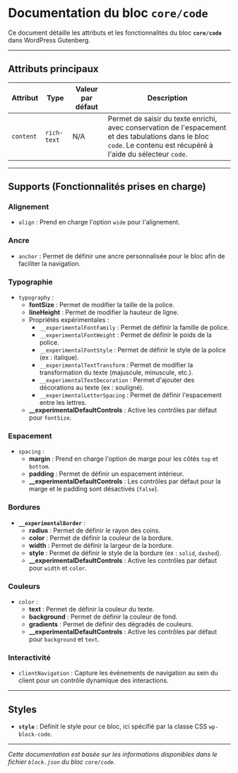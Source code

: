 # Documentation du bloc `core/code`

Ce document détaille les attributs et les fonctionnalités du bloc **`core/code`** dans WordPress Gutenberg.

---

## Attributs principaux

| **Attribut**        | **Type**   | **Valeur par défaut** | **Description**                                                               |
|---------------------|------------|-----------------------|-------------------------------------------------------------------------------|
| `content`           | `rich-text`| N/A                   | Permet de saisir du texte enrichi, avec conservation de l'espacement et des tabulations dans le bloc `code`. Le contenu est récupéré à l'aide du sélecteur `code`. |

---

## Supports (Fonctionnalités prises en charge)

### **Alignement**
- `align` : Prend en charge l'option `wide` pour l'alignement.

### **Ancre**
- `anchor` : Permet de définir une ancre personnalisée pour le bloc afin de faciliter la navigation.

### **Typographie**
- `typography` :
  - **fontSize** : Permet de modifier la taille de la police.
  - **lineHeight** : Permet de modifier la hauteur de ligne.
  - Propriétés expérimentales :
    - `__experimentalFontFamily` : Permet de définir la famille de police.
    - `__experimentalFontWeight` : Permet de définir le poids de la police.
    - `__experimentalFontStyle` : Permet de définir le style de la police (ex : italique).
    - `__experimentalTextTransform` : Permet de modifier la transformation du texte (majuscule, minuscule, etc.).
    - `__experimentalTextDecoration` : Permet d'ajouter des décorations au texte (ex : souligné).
    - `__experimentalLetterSpacing` : Permet de définir l'espacement entre les lettres.
  - **__experimentalDefaultControls** : Active les contrôles par défaut pour `fontSize`.

### **Espacement**
- `spacing` :
  - **margin** : Prend en charge l'option de marge pour les côtés `top` et `bottom`.
  - **padding** : Permet de définir un espacement intérieur.
  - **__experimentalDefaultControls** : Les contrôles par défaut pour la marge et le padding sont désactivés (`false`).

### **Bordures**
- **`__experimentalBorder`** :
  - **radius** : Permet de définir le rayon des coins.
  - **color** : Permet de définir la couleur de la bordure.
  - **width** : Permet de définir la largeur de la bordure.
  - **style** : Permet de définir le style de la bordure (ex : `solid`, `dashed`).
  - **__experimentalDefaultControls** : Active les contrôles par défaut pour `width` et `color`.

### **Couleurs**
- `color` :
  - **text** : Permet de définir la couleur du texte.
  - **background** : Permet de définir la couleur de fond.
  - **gradients** : Permet de définir des dégradés de couleurs.
  - **__experimentalDefaultControls** : Active les contrôles par défaut pour `background` et `text`.

### **Interactivité**
- `clientNavigation` : Capture les événements de navigation au sein du client pour un contrôle dynamique des interactions.

---

## Styles

- **`style`** : Définit le style pour ce bloc, ici spécifié par la classe CSS `wp-block-code`.

---

*Cette documentation est basée sur les informations disponibles dans le fichier `block.json` du bloc `core/code`.* 

